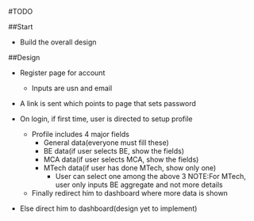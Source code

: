 #TODO

##Start

- Build the overall design

##Design

- Register page for account
  - Inputs are usn and email
- A link is sent which points to page that sets password

- On login, if first time, user is directed to setup profile
  - Profile includes 4 major fields
    - General data(everyone must fill these)
    - BE data(if user selects BE, show the fields)
    - MCA data(if user selects MCA, show the fields)
    - MTech data(if user has done MTech, show only one)
      - User can select one among the above 3
      NOTE:For MTech, user only inputs BE aggregate and not more details
  - Finally redirect him to dashboard where more data is shown
- Else direct him to dashboard(design yet to implement)

